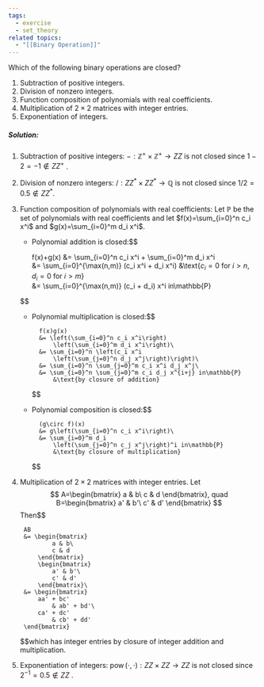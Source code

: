 ```yaml
---
tags:
  - exercise
  - set_theory
related topics:
  - "[[Binary Operation]]"
---
```

Which of the following binary operations are closed? 
1. Subtraction of positive integers.
2. Division of nonzero integers.
3. Function composition of polynomials with real coefficients.
4. Multiplication of $2 \times 2$ matrices with integer entries.
5. Exponentiation of integers.
##### Solution:
1. Subtraction of positive integers:
	$-: \mathbb{Z^+}\times\mathbb{Z^+}\to ZZ$ is not closed since $1-2=-1\notin ZZ^+$ .
2. Division of nonzero integers:
	$/: ZZ^*\times ZZ^*\to \mathbb{Q}$ is not closed since $1/2=0.5\notin ZZ^*$.
3. Function composition of polynomials with real coefficients:
	Let $\mathbb{P}$ be the set of polynomials with real coefficients and let $f(x)=\sum_{i=0}^n c_i x^i$ and $g(x)=\sum_{i=0}^m d_i x^i$.
	- Polynomial addition is closed:$$
	
		f(x)+g(x) 
			&= \sum_{i=0}^n c_i x^i + \sum_{i=0}^m d_i x^i\
			&= \sum_{i=0}^{\max(n,m)} (c_i x^i + d_i x^i)
				&\text{$c_i=0$ for $i>n$, $d_i=0$ for $i>m$}\
			&= \sum_{i=0}^{\max(n,m)} (c_i + d_i) x^i in\mathbb{P}
	
	$$
	- Polynomial multiplication is closed:$$
		
			f(x)g(x) 
			&= \left(\sum_{i=0}^n c_i x^i\right)
				\left(\sum_{i=0}^m d_i x^i\right)\
			&= \sum_{i=0}^n \left(c_i x^i
				\left(\sum_{j=0}^n d_j x^j\right)\right)\
			&= \sum_{i=0}^n \sum_{j=0}^m c_i x^i d_j x^j\
			&= \sum_{i=0}^n \sum_{j=0}^m c_i d_j x^{i+j} in\mathbb{P}
				&\text{by closure of addition}
		$$
	- Polynomial composition is closed:$$
		
			(g\circ f)(x) 
			&= g\left(\sum_{i=0}^n c_i x^i\right)\
			&= \sum_{i=0}^m d_i 
				\left(\sum_{j=0}^n c_j x^j\right)^i in\mathbb{P}
				&\text{by closure of multiplication}
		$$
4. Multiplication of $2\times 2$ matrices with integer entries.
	Let $$
		A=\begin{bmatrix}
				a & b\
				c & d
			\end{bmatrix}, quad
		B=\begin{bmatrix}
				a' & b'\
				c' & d'
			\end{bmatrix}
	$$Then$$
	
		AB 
		&= \begin{bmatrix}
				a & b\
				c & d
			\end{bmatrix}
			\begin{bmatrix}
				a' & b'\
				c' & d'
			\end{bmatrix}\
		&= \begin{bmatrix}
			aa' + bc'
				& ab' + bd'\
			ca' + dc'
				& cb' + dd'
		\end{bmatrix}
	
	$$which has integer entries by closure of integer addition and multiplication.
5. Exponentiation of integers:
	$\operatorname{pow}(\cdot,\cdot):  ZZ\times ZZ \to  ZZ$ is not closed since $2^{-1}=0.5\notin ZZ$ .